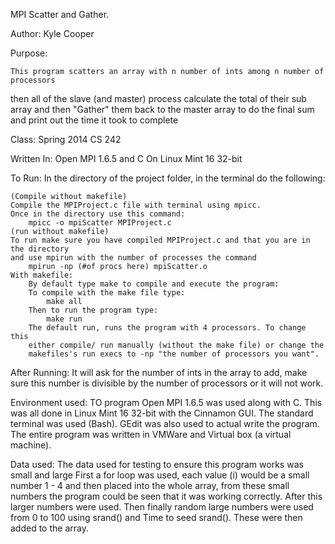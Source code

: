 MPI Scatter and Gather.

Author:
	Kyle Cooper

Purpose:

	This program scatters an array with n number of ints among n number of processors
then all of the slave (and master) process calculate the total of their sub array and then
"Gather" them back to the master array to do the final sum and print out the time it took to 
complete

Class: 
	Spring 2014 CS 242

Written In:
	Open MPI 1.6.5 and C On Linux Mint 16 32-bit

To Run:
	In the directory of the project folder, in the terminal do the following:

	(Compile without makefile) 
	Compile the MPIProject.c file with terminal using mpicc. 
	Once in the directory use this command: 
		mpicc -o mpiScatter MPIProject.c
	(run without makefile)
	To run make sure you have compiled MPIProject.c and that you are in the directory
	and use mpirun with the number of processes the command 
		mpirun -np (#of procs here) mpiScatter.o 
	With makefile:
		By default type make to compile and execute the program:
		To compile with the make file type:
			make all 
		Then to run the program type: 
			make run 
		The default run, runs the program with 4 processors. To change this 
		either compile/ run manually (without the make file) or change the 
		makefiles's run execs to -np "the number of processors you want".
		

After Running: 
	It will ask for the number of ints in the array to add, make sure this number 
	is divisible by the number of processors or it will not work. 

Environment used:
	TO program Open MPI 1.6.5 was used along with C. This was all done in Linux Mint 
	16 32-bit with the Cinnamon GUI.
	The standard terminal was used (Bash).
	GEdit was also used to actual write the program.
	The entire program was written in VMWare and Virtual box (a virtual machine).

Data used:
	The data used for testing to ensure this program works was small and large
	First a for loop was used, each value (i) would be a small number 1 - 4 and then
	placed into the whole array, from these small numbers the program could be seen 
	that it was working correctly.
	After this larger numbers were used.
	Then finally random large numbers were used from 0 to 100 using srand() and Time 	to seed srand(). These were then added to the array.
